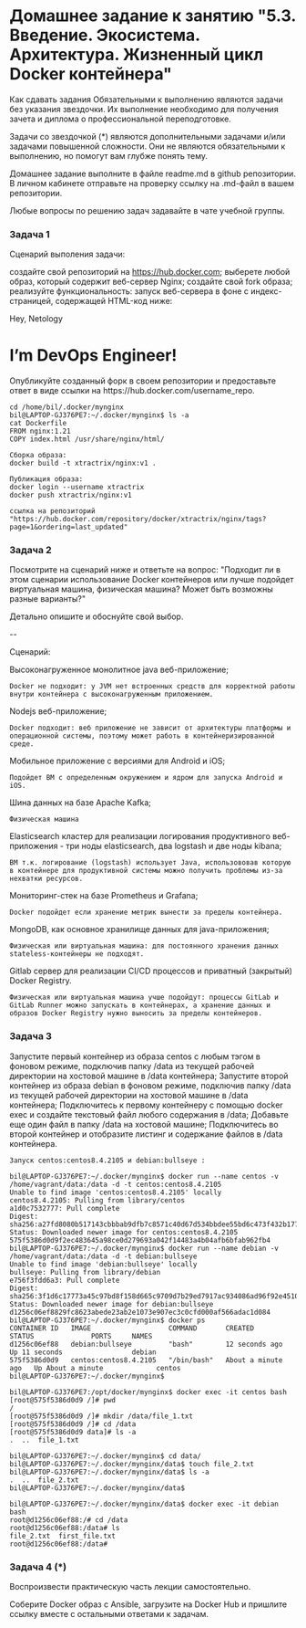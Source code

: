 # Домашнее задание к занятию "5.3. Введение. Экосистема. Архитектура. Жизненный цикл Docker контейнера"
Как сдавать задания
Обязательными к выполнению являются задачи без указания звездочки. Их выполнение необходимо для получения зачета и диплома о профессиональной переподготовке.

Задачи со звездочкой (*) являются дополнительными задачами и/или задачами повышенной сложности. Они не являются обязательными к выполнению, но помогут вам глубже понять тему.

Домашнее задание выполните в файле readme.md в github репозитории. В личном кабинете отправьте на проверку ссылку на .md-файл в вашем репозитории.

Любые вопросы по решению задач задавайте в чате учебной группы.

### Задача 1
Сценарий выполения задачи:

создайте свой репозиторий на https://hub.docker.com;
выберете любой образ, который содержит веб-сервер Nginx;
создайте свой fork образа;
реализуйте функциональность: запуск веб-сервера в фоне с индекс-страницей, содержащей HTML-код ниже:
<html>
<head>
Hey, Netology
</head>
<body>
<h1>I’m DevOps Engineer!</h1>
</body>
</html>
Опубликуйте созданный форк в своем репозитории и предоставьте ответ в виде ссылки на https://hub.docker.com/username_repo.

	
	cd /home/bil/.docker/mynginx
	bil@LAPTOP-GJ376PE7:~/.docker/mynginx$ ls -a
	cat Dockerfile
	FROM nginx:1.21
	COPY index.html /usr/share/nginx/html/

	Сборка образа:
	docker build -t xtractrix/nginx:v1 .
	
	Публикация образа:
	docker login --username xtractrix
	docker push xtractrix/nginx:v1
	
	ссылка на репозиторий "https://hub.docker.com/repository/docker/xtractrix/nginx/tags?page=1&ordering=last_updated"


### Задача 2
Посмотрите на сценарий ниже и ответьте на вопрос: "Подходит ли в этом сценарии использование Docker контейнеров или лучше подойдет виртуальная машина, физическая машина? Может быть возможны разные варианты?"

Детально опишите и обоснуйте свой выбор.

--

Сценарий:

Высоконагруженное монолитное java веб-приложение;

	Docker не подходит: у JVM нет встроенных средств для корректной работы внутри контейнера с высоконагруженным приложением.

Nodejs веб-приложение;

	Docker подходит: веб приложение не зависит от архитектуры платформы и операционной системы, поэтому может работь в контейнеризированной среде.

Мобильное приложение c версиями для Android и iOS;

	Подойдет ВМ с определенным окружением и ядром для запуска Android и iOS.

Шина данных на базе Apache Kafka;

	Физическая машина 

Elasticsearch кластер для реализации логирования продуктивного веб-приложения - три ноды elasticsearch, два logstash и две ноды kibana;

	ВМ т.к. логирование (logstash) использует Java, использововав которую в контейнере для продуктивной системы можно получить проблемы из-за нехватки ресурсов.

Мониторинг-стек на базе Prometheus и Grafana;

	Docker подойдет если хранение метрик вынести за пределы контейнера.

MongoDB, как основное хранилище данных для java-приложения;

	Физическая или виртуальная машина: для постоянного хранения данных stateless-контейнеры не подходят.

Gitlab сервер для реализации CI/CD процессов и приватный (закрытый) Docker Registry.

	Физическая или виртуальная машина учше подойдут: процессы GitLab и GitLab Runner можно запускать в контейнерах, а хранение данных и образов Docker Registry нужно выносить за пределы контейнеров. 

### Задача 3
Запустите первый контейнер из образа centos c любым тэгом в фоновом режиме, подключив папку /data из текущей рабочей директории на хостовой машине в /data контейнера;
Запустите второй контейнер из образа debian в фоновом режиме, подключив папку /data из текущей рабочей директории на хостовой машине в /data контейнера;
Подключитесь к первому контейнеру с помощью docker exec и создайте текстовый файл любого содержания в /data;
Добавьте еще один файл в папку /data на хостовой машине;
Подключитесь во второй контейнер и отобразите листинг и содержание файлов в /data контейнера.

	Запуск centos:centos8.4.2105 и debian:bullseye :
	
	bil@LAPTOP-GJ376PE7:~/.docker/mynginx$ docker run --name centos -v /home/vagrant/data:/data -d -t centos:centos8.4.2105
	Unable to find image 'centos:centos8.4.2105' locally
	centos8.4.2105: Pulling from library/centos
	a1d0c7532777: Pull complete
	Digest: sha256:a27fd8080b517143cbbbab9dfb7c8571c40d67d534bbdee55bd6c473f432b177
	Status: Downloaded newer image for centos:centos8.4.2105
	575f5386d0d9f2ec483645a98ce0d279693a042f14483a4b04afb6bfab962fb4
	bil@LAPTOP-GJ376PE7:~/.docker/mynginx$ docker run --name debian -v /home/vagrant/data:/data -d -t debian:bullseye
	Unable to find image 'debian:bullseye' locally
	bullseye: Pulling from library/debian
	e756f3fdd6a3: Pull complete
	Digest: sha256:3f1d6c17773a45c97bd8f158d665c9709d7b29ed7917ac934086ad96f92e4510
	Status: Downloaded newer image for debian:bullseye
	d1256c06ef8829fc8623abede23ab2e1073e907ec3c0cfd000af566adac1d084
	bil@LAPTOP-GJ376PE7:~/.docker/mynginx$ docker ps
	CONTAINER ID   IMAGE                   COMMAND       CREATED              STATUS              PORTS     NAMES
	d1256c06ef88   debian:bullseye         "bash"        12 seconds ago       Up 11 seconds                 debian
	575f5386d0d9   centos:centos8.4.2105   "/bin/bash"   About a minute ago   Up About a minute             centos
	bil@LAPTOP-GJ376PE7:~/.docker/mynginx$

	bil@LAPTOP-GJ376PE7:/opt/docker/mynginx$ docker exec -it centos bash
	[root@575f5386d0d9 /]# pwd
	/
	[root@575f5386d0d9 /]# mkdir /data/file_1.txt
	[root@575f5386d0d9 /]# cd /data
	[root@575f5386d0d9 data]# ls -a
	.  ..  file_1.txt
	
	bil@LAPTOP-GJ376PE7:~/.docker/mynginx$ cd data/
	bil@LAPTOP-GJ376PE7:~/.docker/mynginx/data$ touch file_2.txt
	bil@LAPTOP-GJ376PE7:~/.docker/mynginx/data$ ls -a
	.  ..  file_2.txt
	bil@LAPTOP-GJ376PE7:~/.docker/mynginx/data$

	bil@LAPTOP-GJ376PE7:~/.docker/mynginx/data$ docker exec -it debian bash
	root@d1256c06ef88:/# cd /data
	root@d1256c06ef88:/data# ls
	file_2.txt  first_file.txt
	root@d1256c06ef88:/data#

### Задача 4 (*)
Воспроизвести практическую часть лекции самостоятельно.

Соберите Docker образ с Ansible, загрузите на Docker Hub и пришлите ссылку вместе с остальными ответами к задачам.



